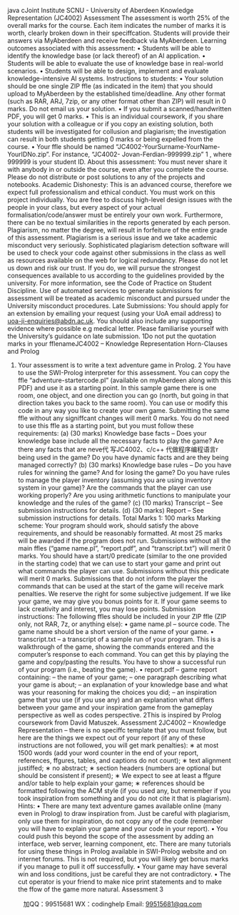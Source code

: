 java cJoint Institute SCNU - University of Aberdeen
Knowledge Representation (JC4002)
Assessment
The assessment is worth 25% of the overall marks for the course. Each item indicates the number
of marks it is worth, clearly broken down in their speciffcation. Students will provide their answers via
MyAberdeen and receive feedback via MyAberdeen.
Learning outcomes associated with this assessment:
• Students will be able to identify the knowledge base (or lack thereof) of an AI application.
• Students will be able to evaluate the use of knowledge base in real-world scenarios.
• Students will be able to design, implement and evaluate knowledge-intensive AI systems.
Instructions to students:
• Your solution should be one single ZIP ffle (as indicated in the item) that you should upload
to MyAberdeen by the established time/deadline. Any other format (such as RAR, ARJ, 7zip,
or any other format other than ZIP) will result in 0 marks. Do not email us your solution.
• If you submit a scanned/handwritten PDF, you will get 0 marks.
• This is an individual coursework, if you share your solution with a colleague or if you copy an
existing solution, both students will be investigated for collusion and plagiarism; the investigation
can result in both students getting 0 marks or being expelled from the course.
• Your ffle should be named “JC4002-YourSurname-YourName-YourIDNo.zip”. For instance, “JC4002-
Jovan-Ferdian-999999.zip”
1
, where 999999 is your student ID.
About this assessment: You must never share it with anybody in or outside the course, even
after you complete the course. Please do not distribute or post solutions to any of the projects and
notebooks.
Academic Dishonesty: This is an advanced course, therefore we expect full professionalism and
ethical conduct. You must work on this project individually. You are free to discuss high-level design
issues with the people in your class, but every aspect of your actual formalisation/code/answer must
be entirely your own work. Furthermore, there can be no textual similarities in the reports generated
by each person. Plagiarism, no matter the degree, will result in forfeiture of the entire grade of this
assessment. Plagiarism is a serious issue and we take academic misconduct very seriously. Sophisticated
plagiarism detection software will be used to check your code against other submissions in the class as
well as resources available on the web for logical redundancy. Please do not let us down and risk our
trust. If you do, we will pursue the strongest consequences available to us according to the guidelines
provided by the university. For more information, see the Code of Practice on Student Discipline. Use
of automated services to generate submissions for assessment will be treated as academic
misconduct and pursued under the University misconduct procedures.
Late Submissions: You should apply for an extension by emailing your request (using
your UoA email address) to uoa-ji-enquiries@abdn.ac.uk. You should also include any supporting
evidence where possible e.g medical letter. Please familiarise yourself with the University’s guidance
on late submission.
1Do not put the quotation marks in your fflenameJC4002 – Knowledge Representation
Horn-Clauses and Prolog
1. Your assessment is to write a text adventure game in Prolog.
2 You have to use the SWI-Prolog
interpreter for this assessment.
You can copy the ffle “adventure-startercode.pl” (available on myAberdeen along with this PDF)
and use it as a starting point. In this sample game there is one room, one object, and one direction
you can go (north, but going in that direction takes you back to the same room). You can use or
modify this code in any way you like to create your own game. Submitting the same ffle without
any signiffcant changes will merit 0 marks. You do not need to use this ffle as a starting point,
but you must follow these requirements:
(a) (30 marks) Knowledge base facts – Does your knowledge base include all the necessary
facts to play the game? Are there any facts that are neve代 写JC4002、c/c++
代做程序编程语言r being used in the game? Do you
have dynamic facts and are they being managed correctly?
(b) (30 marks) Knowledge base rules – Do you have rules for winning the game? And for
losing the game? Do you have rules to manage the player inventory (assuming you are using
inventory system in your game)? Are the commands that the player can use working properly?
Are you using arithmetic functions to manipulate your knowledge and the rules of the game?
(c) (10 marks) Transcript – See submission instructions for details.
(d) (30 marks) Report – See submission instructions for details.
Total Marks 1: 100 marks
Marking scheme: Your program should work, should satisfy the above requirements, and should be
reasonably formatted. At most 25 marks will be awarded if the program does not run. Submissions
without all the main ffles (“game name.pl”, “report.pdf”, and “transcript.txt”) will merit 0
marks.
You should have a start/0 predicate (similar to the one provided in the starting code) that we can
use to start your game and print out what commands the player can use. Submissions without
this predicate will merit 0 marks. Submissions that do not inform the player the commands
that can be used at the start of the game will receive mark penalties.
We reserve the right for some subjective judgement. If we like your game, we may give you bonus
points for it. If your game seems to lack creativity and interest, you may lose points.
Submission instructions: The following ffles should be included in your ZIP ffle (ZIP only, not
RAR, 7z, or anything else):
• game name.pl – source code. The game name should be a short version of the name of your
game.
• transcript.txt – a transcript of a sample run of your program. This is a walkthrough of the
game, showing the commands entered and the computer’s response to each command. You
can get this by playing the game and copy/pasting the results. You have to show a successful
run of your program (i.e., beating the game).
• report.pdf – game report containing:
– the name of your game;
– one paragraph describing what your game is about;
– an explanation of your knowledge base and what was your reasoning for making the
choices you did;
– an inspiration game that you use (if you use any) and an explanation what differs between
your game and your inspiration game from the gameplay perspective as well as codes
perspective.
2This is inspired by Prolog coursework from David Matuszek.
Assessment 2JC4002 – Knowledge Representation
– there is no speciffc template that you must follow, but here are the things we expect out
of your report (if any of these instructions are not followed, you will get mark penalties):
∗ at most 1500 words (add your word counter in the end of your report, references,
ffgures, tables, and captions do not count);
∗ text alignment justiffed;
∗ no abstract;
∗ section headers (numbers are optional but should be consistent if present);
∗ We expect to see at least a ffgure and/or table to help explain your game;
∗ references should be formatted following the ACM style (if you used any, but remember
 if you took inspiration from something and you do not cite it that is plagiarism).
Hints:
• There are many text adventure games available online (many even in Prolog) to draw inspiration
 from. Just be careful with plagiarism, only use them for inspiration, do not copy any
of the code (remember you will have to explain your game and your code in your report).
• You could push this beyond the scope of the assessment by adding an interface, web server,
learning component, etc. There are many tutorials for using these things in Prolog available
in SWI-Prolog website and on internet forums. This is not required, but you will likely get
bonus marks if you manage to pull it off successfully.
• Your game may have several win and loss conditions, just be careful they are not contradictory.
• The cut operator is your friend to make nice print statements and to make the ffow of the
game more natural.
Assessment 3

         
加QQ：99515681  WX：codinghelp  Email: 99515681@qq.com
